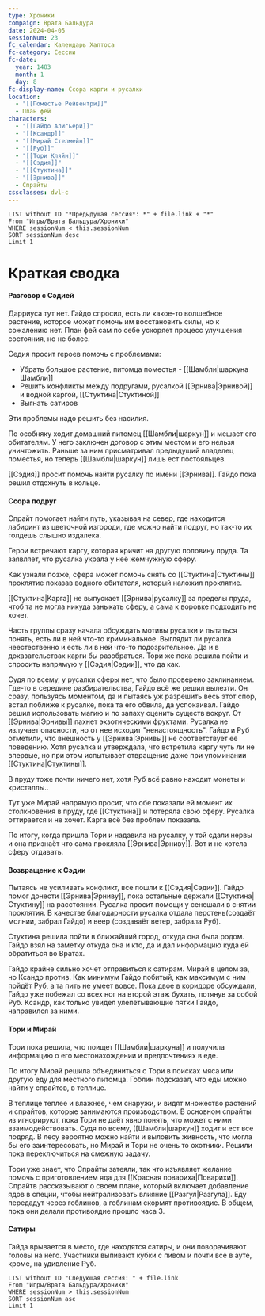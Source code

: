 ```yaml
---
type: Хроники
compaign: Врата Бальдура
date: 2024-04-05
sessionNum: 23
fc_calendar: Календарь Хаптоса
fc-category: Сессии
fc-date:
  year: 1483
  month: 1
  day: 8
fc-display-name: Ссора карги и русалки
location:
  - "[[Поместье Рейвентри]]"
  - План фей
characters:
  - "[[Гайдо Алигьери]]"
  - "[[Ксандр]]"
  - "[[Мирай Стелмейн]]"
  - "[[Руб]]"
  - "[[Тори Кляйн]]"
  - "[[Сэдия]]"
  - "[[Стуктина]]"
  - "[[Эрнива]]"
  - Спрайты
cssclasses: dvl-c
---
```


```dataview
LIST without ID "*Предыдущая сессия*: *" + file.link + "*"
From "Игры/Врата Бальдура/Хроники" 
WHERE sessionNum < this.sessionNum
SORT sessionNum desc
Limit 1
```


# Краткая сводка
#### Разговор с Сэдией
Дарриуса тут нет. Гайдо спросил, есть ли какое-то волшебное растение, которое может помочь им восстановить силы, но к сожалению нет. План фей сам по себе ускоряет процесс улучшения состояния, но не более.

Седия просит героев помочь с проблемами: 
- Убрать большое растение, питомца поместья - [[Шамбли|шаркуна Шамбли]]
- Решить конфликты между подругами, русалкой [[Эрнива|Эрнивой]] и водной каргой, [[Стуктина|Стуктиной]]
- Выгнать сатиров

Эти проблемы надо решить без насилия.

По особняку ходит домашний питомец [[Шамбли|шаркун]] и мешает его обитателям. У него заключен договор с этим местом и его нельзя уничтожить. Раньше за ним присматривал предыдущий владелец поместья, но теперь [[Шамбли|шаркун]] лишь ест постояльцев.

[[Сэдия]] просит помочь найти русалку по имени [[Эрнива]]. Гайдо пока решил отдохнуть в кольце.

#### Ссора подруг
Спрайт помогает найти путь, указывая на север, где находится лабиринт из цветочной изгороди, где можно найти подруг, но так-то их голдешь слышно издалека.

Герои встречают каргу, которая кричит на другую половину пруда. Та заявляет, что русалка украла у неё жемчужную сферу.

Как узнали позже, сфера может помочь снять со [[Стуктина|Стуктины]] проклятие показав водного обитателя, который наложил проклятие.

[[Стуктина|Карга]] не выпускает [[Эрнива|русалку]] за пределы пруда, чтоб та не могла никуда заныкать сферу, а сама к воровке подходить не хочет.

Часть группы сразу начала обсуждать мотивы русалки и пытаться понять, есть ли в ней что-то криминальное. Выглядит ли русалка неестественно и есть ли в ней что-то подозрительное. Да и в доказательствах карги бы разобраться. Тори же пока решила пойти и спросить напрямую у [[Сэдия|Сэдии]], что да как. 

Судя по всему, у русалки сферы нет, что было проверено заклинанием. Где-то в середине разбирательства, Гайдо всё же решил вылезти. Он сразу, пользуясь моментом, да и пытаясь уж разрешить весь этот спор, встал поближе к русалке, пока та его обвила, да успокаивал. 
Гайдо решил использовать магию и по запаху оценить существ вокруг. От [[Эрнива|Эрнивы]] пахнет экзотическими фруктами. Русалка не излучает опасности, но от нее исходит "ненастоящность".
Гайдо и Руб отметили, что внешность у [[Эрнива|Эрнивы]] не соответствует её поведению. Хотя русалка и утверждала, что встретила каргу чуть ли не впервые, но при этом испытывает отвращение даже при упоминании [[Стуктина|Стуктины]].

В пруду тоже почти ничего нет, хотя Руб всё равно находит монеты и кристаллы..

Тут уже Мирай напрямую просит, что обе показали ей момент их столкновения в пруду, где [[Стуктина]] и потеряла свою сферу.
Русалка оттирается и не хочет. Карга всё без проблем показала. 

По итогу, когда пришла Тори и надавила на русалку, у той сдали нервы и она признаёт что сама прокляла [[Эрнива|Эрниву]]. Вот и не хотела сферу отдавать. 

#### Возвращение к Сэдии 
Пытаясь не усиливать конфликт, все пошли к [[Сэдия|Сэдии]]. Гайдо помог донести [[Эрнива|Эрниву]], пока остальные держали [[Стуктина|Стуктину]] на расстоянии. Русалка просит помощи у сенешали в снятии проклятия. В качестве благодарности русалка отдала перстень(создаёт молнии, забрал Гайдо) и веер (создаваёт ветер, забрала Руб).

Стуктина решила пойти в ближайший город, откуда она была родом. Гайдо взял на заметку откуда она и кто, да и дал информацию куда ей обратиться во Вратах. 

Гайдо крайне сильно хочет отправиться к сатирам. Мирай в целом за, но Ксандр против. Как минимум Гайдо побитый, как максимум с ним пойдёт Руб, а та пить не умеет вовсе. Пока двое в коридоре обсуждали, Гайдо уже побежал со всех ног на второй этаж бухать, потянув за собой Руб. Ксандр, как только увидел улепётывающие пятки Гайдо, направился за ними.

#### Тори и Мирай 
Тори пока решила, что поищет [[Шамбли|шаркуна]] и получила информацию о его местонахождении и предпочтениях в еде.

По итогу Мирай решила объединиться с Тори в поисках мяса или другую еду для местного питомца. Гоблин подсказал, что еды можно найти у спрайтов, в теплице.

В теплице теплее и влажнее, чем снаружи, и видят множество растений и спрайтов, которые занимаются производством. В основном спрайты из игнорируют, пока Тори не даёт явно понять, что может с ними взаимодействовать. Судя по всему, [[Шамбли|шаркун]] ходит и ест все подряд. В лесу вероятно можно найти и выловить живность, что могла бы его заинтересовать, но Мирай и Тори не очень то охотники. Решили пока переключиться на смежную задачу.

Тори уже знает, что Спрайты затеяли, так что изъявляет желание помочь с приготовлением яда для [[Красная повариха|Поварихи]]. Спрайтв рассказывают о своем плане, который включает добавление ядов в специи, чтобы нейтрализовать влияние [[Разгул|Разгула]].  Еду передадут через гоблинов, а гоблинам скормят противоядие. В общем, пока они делали противоядие прошло часа 3.

#### Сатиры
Гайда врывается в место, где находятся сатиры, и они поворачивают головы на него.
Участники выпивают кубки с пивом и почти все в ауте, кроме, на удивление Руб.


```dataview
LIST without ID "Следующая сессия: " + file.link
From "Игры/Врата Бальдура/Хроники" 
WHERE sessionNum > this.sessionNum
SORT sessionNum asc
Limit 1
```